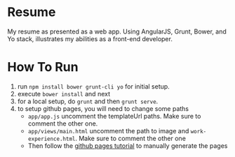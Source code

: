 # Resume 

My resume as presented as a web app. Using AngularJS, Grunt, Bower, and Yo stack, illustrates my abilities as a front-end developer.

# How To Run
1. run `npm install bower grunt-cli yo` for initial setup.
2. execute `bower install` and next
3. for a local setup, do `grunt` and then `grunt serve`. 
4. to setup github pages, you will need to change some paths
	- `app/app.js` uncomment the templateUrl paths. Make sure to comment the other one.
	- `app/views/main.html` uncomment the path to image and `work-experience.html`. Make sure to comment the other one
	- Then follow the [github pages tutorial](https://help.github.com/articles/creating-project-pages-manually/) to manually generate the pages

